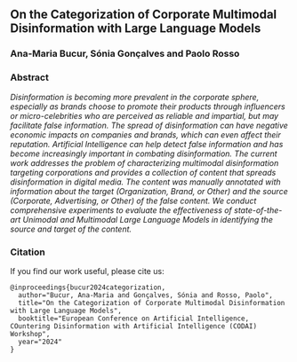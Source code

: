 ## On the Categorization of Corporate Multimodal Disinformation with Large Language Models
### Ana-Maria Bucur, Sónia Gonçalves and Paolo Rosso

### Abstract
*Disinformation is becoming more prevalent in the corporate sphere, especially as brands choose to promote their products through influencers or micro-celebrities who are perceived as reliable and impartial, but may facilitate false information. The spread of disinformation can have negative economic impacts on companies and brands, which can even affect their reputation. Artificial Intelligence can help detect false information and has become increasingly important in combating disinformation. The current work addresses the problem of characterizing multimodal disinformation targeting corporations and provides a collection of content that spreads disinformation in digital media. The content was manually annotated with information about the target (Organization, Brand, or Other) and the source (Corporate, Advertising, or Other) of the false content. We conduct comprehensive experiments to evaluate the effectiveness of state-of-the-art Unimodal and Multimodal Large Language Models in identifying the source and target of the content.*


### Citation
If you find our work useful, please cite us:

```
@inproceedings{bucur2024categorization,
  author="Bucur, Ana-Maria and Gonçalves, Sónia and Rosso, Paolo",
  title="On the Categorization of Corporate Multimodal Disinformation with Large Language Models",
  booktitle="European Conference on Artificial Intelligence, COuntering Disinformation with Artificial Intelligence (CODAI) Workshop",
  year="2024"
}
```
